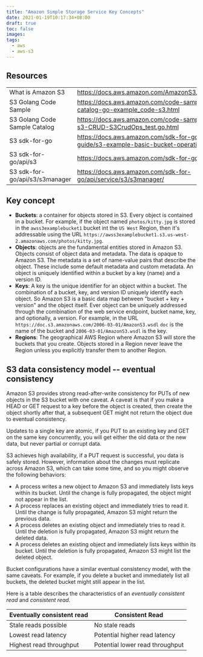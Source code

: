 ```yaml
---
title: "Amazon Simple Storage Service Key Concepts"
date: 2021-01-19T10:17:34+08:00
draft: true
toc: false
images:
tags:
  - aws
  - aws-s3
---
```


## Resources

||||
| --- | ---  | ---  |
|What is Amazon S3 |https://docs.aws.amazon.com/AmazonS3/latest/dev/Welcome.html | |
|S3 Golang Code Sample|https://docs.aws.amazon.com/code-samples/latest/catalog/code-catalog-go-example_code-s3.html ||
|S3 Golang Code Sample Catalog|https://docs.aws.amazon.com/code-samples/latest/catalog/go-s3-CRUD-S3CrudOps_test.go.html ||
|S3 sdk-for-go|https://docs.aws.amazon.com/sdk-for-go/v1/developer-guide/s3-example-basic-bucket-operations.html ||
|S3 sdk-for-go/api/s3|https://docs.aws.amazon.com/sdk-for-go/api/service/s3/ ||
|S3 sdk-for-go/api/s3/s3manager|https://docs.aws.amazon.com/sdk-for-go/api/service/s3/s3manager/ ||


## Key concept

- **Buckets**: a container for objects stored in S3. Every object is contained in a bucket. For example, if the object named `photos/kitty.jpg` is stored in the `awss3examplebucket1` bucket int the `US West` Region, then it's addressable using the URL `https://awss3examplebucket1.s3.us-west-2.amazonaws.com/photos/kitty.jpg`.
- **Objects**: objects are the fundamental entities stored in Amazon S3. Objects consist of object data and metadata. The data is opaque to Amazon S3. The metadata is a set of name-value pairs that describe the object. These include some default metadata and custom metadata. An object is uniquely identified within a bucket by a key (name) and a version ID.
- **Keys**: A key is the unique identifier for an object within a bucket. The combination of a bucket, key, and version ID uniquely identify each object. So Amazon S3 is a  basic data map between "bucket + key + version" and the object itself. Ever object can be uniquely addressed through the combination of the web service endpoint, bucket name,  key, and optionally, a version. For example, in the URL `https://doc.s3.amazonaws.com/2006-03-01/AmazonS3.wsdl` `doc` is the name of the bucket and `2006-03-01/AmazonS3.wsdl` is the key.
- **Regions**: The geographical AWS Region where Amazon S3 will store the buckets that you create. Objects stored in a Region never leave the Region unless you explicitly transfer them to another Region.

## S3 data consistency model -- eventual consistency 

Amazon S3 provides strong read-after-write consistency for PUTs of new objects in the S3 bucket with one caveat. A caveat is that if you make a HEAD or GET request to a key before the object is created, then create the object shortly after that, a subsequent GET might not return the object due to eventual consistency.

Updates to a single key are atomic, if you PUT to an existing key and GET on the same key concurrently, you will get either the old data or the new data, but never partial or corrupt data.

S3 achieves high availability, if a PUT request is successful, you data is safely stored. However, information about the changes must replicate across Amazon S3, which can take some time, and so you might observe the following behaviors:

- A process writes a new object to Amazon S3 and immediately lists keys within its bucket. Until the change is fully propagated, the object might not appear in the list.
- A process replaces an existing object and immediately tries to read it. Until the change is fully propagated, Amazon S3 might return the previous data.
- A process deletes an existing object and immediately tries to read it. Until the deletion is fully propagated, Amazon S3 might return the deleted data.
- A process deletes an existing object and immediately lists keys within its bucket. Until the deletion is fully propagated, Amazon S3 might list the deleted object.

Bucket configurations have a similar eventual consistency model, with the same caveats. For example, if you delete a bucket and immediately list all buckets, the deleted bucket might still appear in the list.

Here is a table describes the characteristics of an *eventually consistent read* and *consistent read*.

|**Eventually consistent read**| **Consistent Read**|
|-----|----|
|Stale reads possible|No stale reads|
|Lowest read latency|Potential higher read latency|
|Highest read throughput| Potential lower read throughput |
